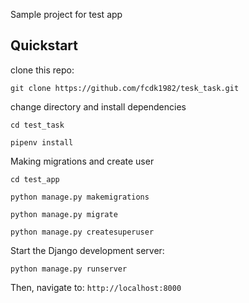Sample project for test app

## Quickstart

clone this repo:

`git clone https://github.com/fcdk1982/tesk_task.git`

change directory and install dependencies

`cd test_task`

`pipenv install`


Making migrations and create user

`cd test_app` 

`python manage.py makemigrations`

`python manage.py migrate`

`python manage.py createsuperuser`

Start the Django development server:

`python manage.py runserver`

Then, navigate to: `http://localhost:8000`
